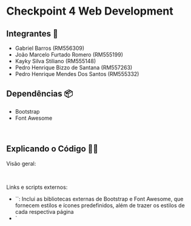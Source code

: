 # Checkpoint 4 Web Development

## Integrantes 👋
<ul>
    <li>Gabriel Barros (RM556309)</li>  
    <li>João Marcelo Furtado Romero (RM555199)</li>
    <li>Kayky Silva Stiliano (RM555148)</li>
    <li>Pedro Henrique Bizzo de Santana (RM557263)</li>
    <li>Pedro Henrique Mendes Dos Santos (RM555332)</li>
</ul>

## Dependências 📦
<ul>
    <li>Bootstrap</li>
    <li>Font Awesome</li>
</ul>
 
<br>

## Explicando o Código 🧑‍💻
Visão geral:

<br>

Links e scripts externos:
<ul>
    <li> `<link href="...">`: Inclui as bibliotecas externas de Bootstrap e Font Awesome, que fornecem estilos e ícones predefinidos, além de trazer os estilos de cada respectiva página</li>
    <li> `<script src="..."`>: Inclui o JavaScript do Bootstrap para funcionalidades interativas além de trazer os arquivos individuais de cada respectiva página.</li>
</ul>
    
<br>

Navegação (Navbar): 
<ul>
    <li>A tag `<nav>` contém a barra de navegação com o nome "Eco Trend", o botão para a página de administração e o ícone do carrinho de compras com um contador de itens (classe `cart-counter`).</li>
</ul>
